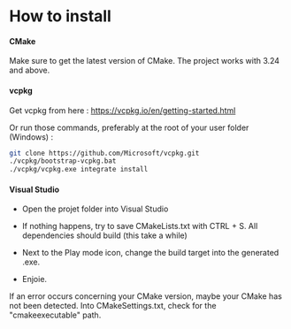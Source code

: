 # How to install

#### CMake

Make sure to get the latest version of CMake. The project works with 3.24 and above.

#### vcpkg

Get vcpkg from here : https://vcpkg.io/en/getting-started.html

Or run those commands, preferably at the root of your user folder (Windows) :

```bash
git clone https://github.com/Microsoft/vcpkg.git
./vcpkg/bootstrap-vcpkg.bat
./vcpkg/vcpkg.exe integrate install
```

#### Visual Studio

- Open the projet folder into Visual Studio

- If nothing happens, try to save CMakeLists.txt with CTRL + S. All dependencies should build (this take a while)

- Next to the Play mode icon, change the build target into the generated .exe.

- Enjoie.

If an error occurs concerning your CMake version, maybe your CMake has not been detected. Into CMakeSettings.txt, check for the "cmakeexecutable" path.

